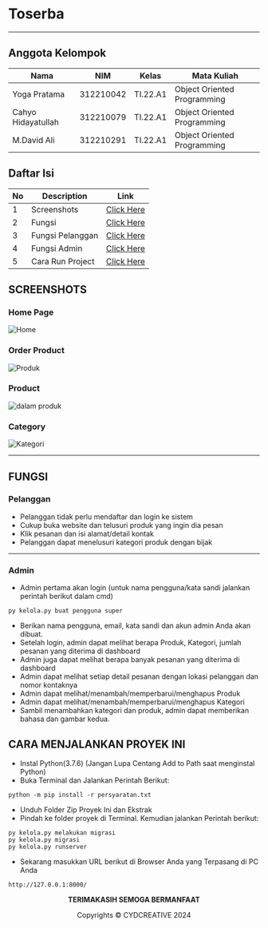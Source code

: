 # Toserba
---

## Anggota Kelompok <br>

| Nama                      | NIM       | Kelas     | Mata Kuliah                 |
| ------------------------- | --------- | --------- | --------------------------- |
| Yoga Pratama              | 312210042 | TI.22.A1  | Object Oriented Programming |
| Cahyo Hidayatullah        | 312210079 | TI.22.A1  | Object Oriented Programming |
| M.David Ali               | 312210291 | TI.22.A1  | Object Oriented Programming |

## Daftar Isi <br>

| No  | Description             | Link                                                    |
| --- | ----------------------- | ------------------------------------------------------- |
| 1   | Screenshots             | [Click Here](#screenshots)                              |
| 2   | Fungsi                  | [Click Here](#fungsi)                                   |
| 3   | Fungsi Pelanggan        | [Click Here](#pelanggan)                                |
| 4   | Fungsi Admin            | [Click Here](#admin)                                    |
| 5   | Cara Run Project        | [Click Here](#cara-menjalankan-proyek-ini)              |


## SCREENSHOTS
### Home Page

![Home](https://github.com/yogafrtm25/Sistem-Ecommerce-Django/assets/115678171/0214cbe1-2a6d-4dd7-98ab-90b89fdbec75)
<br>

### Order Product

![Produk](https://github.com/yogafrtm25/Sistem-Ecommerce-Django/assets/115678171/b5184249-6233-49a2-bfc6-3b51e60c6233)
<br>

### Product

![dalam produk](https://github.com/yogafrtm25/Sistem-Ecommerce-Django/assets/115678171/f488a7f1-b4c8-483b-a0be-f4e04cc1e36a)
<br>

### Category

![Kategori](https://github.com/yogafrtm25/Sistem-Ecommerce-Django/assets/115678171/044d1cf7-9c97-4ede-bf7a-e904b1403dbf)
<br>

---
## FUNGSI
### Pelanggan
- Pelanggan tidak perlu mendaftar dan login ke sistem
- Cukup buka website dan telusuri produk yang ingin dia pesan
- Klik pesanan dan isi alamat/detail kontak
- Pelanggan dapat menelusuri kategori produk dengan bijak
---

### Admin
- Admin pertama akan login (untuk nama pengguna/kata sandi jalankan perintah berikut dalam cmd)
```
py kelola.py buat pengguna super
```
- Berikan nama pengguna, email, kata sandi dan akun admin Anda akan dibuat.
- Setelah login, admin dapat melihat berapa Produk, Kategori, jumlah pesanan yang diterima di dashboard
- Admin juga dapat melihat berapa banyak pesanan yang diterima di dashboard
- Admin dapat melihat setiap detail pesanan dengan lokasi pelanggan dan nomor kontaknya
- Admin dapat melihat/menambah/memperbarui/menghapus Produk
- Admin dapat melihat/menambah/memperbarui/menghapus Kategori
- Sambil menambahkan kategori dan produk, admin dapat memberikan bahasa dan gambar kedua.


## CARA MENJALANKAN PROYEK INI
- Instal Python(3.7.6) (Jangan Lupa Centang Add to Path saat menginstal Python)
- Buka Terminal dan Jalankan Perintah Berikut:
```
python -m pip install -r persyaratan.txt

```
- Unduh Folder Zip Proyek Ini dan Ekstrak
- Pindah ke folder proyek di Terminal. Kemudian jalankan Perintah berikut:
```
py kelola.py melakukan migrasi
py kelola.py migrasi
py kelola.py runserver
```
- Sekarang masukkan URL berikut di Browser Anda yang Terpasang di PC Anda
```
http://127.0.0.1:8000/
```
<p align="center"><b>TERIMAKASIH SEMOGA BERMANFAAT</b></p>
<p align="center">Copyrights &copy; CYDCREATIVE 2024</p>

